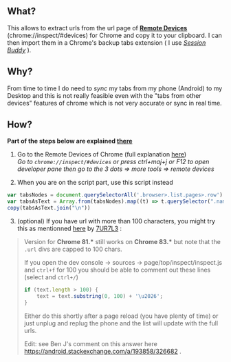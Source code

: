 ## What?
This allows to extract urls from the url page of [**Remote Devices**](chrome://inspect/#devices)       (chrome://inspect/#devices) for Chrome  and copy it to your clipboard.
I can then import them in a Chrome's backup tabs extension ( I use [*Session Buddy*](https://chrome.google.com/webstore/detail/session-buddy/edacconmaakjimmfgnblocblbcdcpbko?hl=en) ).


## Why?
From time to time I do need to *sync* my tabs from my phone (Android) to my Desktop and this is not really feasible even with the "tabs from other devices" features of chrome which is not very accurate or sync in real time.


## How?
 **Part of the steps below are explained [there](https://maemol.github.io/2019-04-15-Android-Export-chrome-tabs/)**
 
 1. Go to the Remote Devices of Chrome (full explanation [here](https://maemol.github.io/2019-04-15-Android-Export-chrome-tabs/))  
 *Go to `chrome://inspect/#devices`
  or  press  ctrl+maj+j or F12 to open developer pane then go to the 3 dots => more tools => remote devices*

2. When you are on the script part, use this script instead 

``` js
var tabsNodes = document.querySelectorAll('.browser>.list.pages>.row')
var tabsAsText = Array.from(tabsNodes).map((t) => t.querySelector(".name").innerText + "\n" + t.querySelector(".url").innerText + "\n")
copy(tabsAsText.join("\n"))
```
3. (optional) If you have url with more than 100 characters, you might try this as mentionned [here](https://gist.github.com/codebling/3b7bfdbfbabf7bc17d8566b92854b4c3#comments) by [7UR7L3](https://github.com/7UR7L3) :
>Version for **Chrome 81.\*** still works on **Chrome 83.\*** but note that the `.url` divs are capped to 100 chars.
>
> If you open the dev console -> sources -> page/top/inspect/inspect.js
> and `ctrl+f` for 100 you should be able to comment out these lines
> (select and `ctrl+/`)
> ```js
> if (text.length > 100) {
>     text = text.substring(0, 100) + '\u2026';
  > }
> ```
> 
> Either do this shortly after a page reload (you have plenty of time)
> or just unplug and replug the phone and the list will update with the
> full urls.
> 
> Edit: see Ben J's comment on this answer here
> https://android.stackexchange.com/a/193858/326682 .


